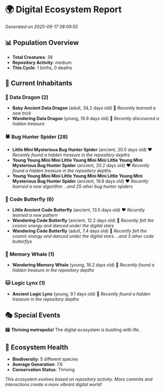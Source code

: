 # 🌍 Digital Ecosystem Report
*Generated on 2025-09-17 08:09:55*

## 📊 Population Overview
- **Total Creatures**: 38
- **Repository Activity**: medium
- **This Cycle**: 1 births, 0 deaths

## 👥 Current Inhabitants

### 🐉 Data Dragon (2)
- **Baby Ancient Data Dragon** (adult, 34.2 days old) 💛
  *Recently learned a new trick*
- **Wandering Data Dragon** (young, 19.9 days old) 💚
  *Recently discovered a hidden treasure*

### 🕷️ Bug Hunter Spider (28)
- **Little Mini Mysterious Bug Hunter Spider** (ancient, 20.5 days old) ❤️
  *Recently found a hidden treasure in the repository depths*
- **Young Young Mini Mini Little Young Mini Mini Little Young Mini Mysterious Bug Hunter Spider** (ancient, 20.2 days old) ❤️
  *Recently found a hidden treasure in the repository depths*
- **Young Young Mini Mini Little Young Mini Mini Little Young Mini Mysterious Bug Hunter Spider** (ancient, 19.8 days old) ❤️
  *Recently learned a new algorithm*
  *...and 25 other bug hunter spiders*

### 🦋 Code Butterfly (6)
- **Little Ancient Code Butterfly** (ancient, 13.5 days old) ❤️
  *Recently learned a new pattern*
- **Wandering Code Butterfly** (ancient, 12.2 days old) 💛
  *Recently felt the cosmic energy and danced under the digital stars*
- **Wandering Code Butterfly** (adult, 7.4 days old) 💚
  *Recently felt the cosmic energy and danced under the digital stars*
  *...and 3 other code butterflys*

### 🐋 Memory Whale (1)
- **Wandering Memory Whale** (young, 18.2 days old) 💚
  *Recently found a hidden treasure in the repository depths*

### 🐱 Logic Lynx (1)
- **Ancient Logic Lynx** (young, 9.1 days old) 💚
  *Recently found a hidden treasure in the repository depths*

## 🎭 Special Events

🏙️ **Thriving metropolis!** The digital ecosystem is bustling with life.

## 🔬 Ecosystem Health
- **Biodiversity**: 5 different species
- **Average Generation**: 7.6
- **Conservation Status**: Thriving

*This ecosystem evolves based on repository activity. More commits and interactions create a more vibrant digital world!*